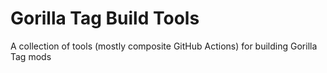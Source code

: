 # Gorilla Tag Build Tools
A collection of tools (mostly composite GitHub Actions) for building Gorilla Tag mods
